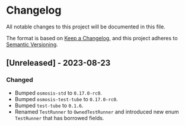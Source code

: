 # Changelog

All notable changes to this project will be documented in this file.

The format is based on [Keep a Changelog](https://keepachangelog.com/en/1.0.0/),
and this project adheres to [Semantic Versioning](https://semver.org/spec/v2.0.0.html).

## [Unreleased] - 2023-08-23

### Changed

- Bumped `osmosis-std` to `0.17.0-rc0`.
- Bumped `osmosis-test-tube` to `0.17.0-rc0`.
- Bumped `test-tube` to `0.1.6`.
- Renamed `TestRunner` to `OwnedTestRunner` and introduced new enum `TestRunner` that has borrowed fields.

